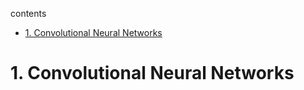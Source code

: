 contents

<!-- TOC -->

- [1. Convolutional Neural Networks](#1-convolutional-neural-networks)

<!-- /TOC -->

# 1. Convolutional Neural Networks
